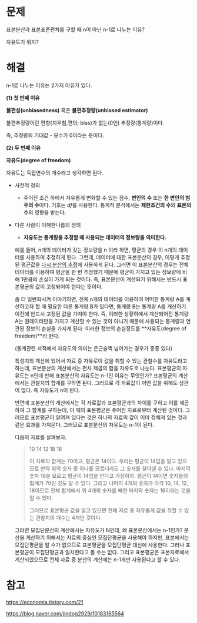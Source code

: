 # 문제

표본분산과 표본표준편차를 구할 때 n이 아닌 n-1로 나누는 이유?

자유도가 뭐지?



# 해결

n-1로 나누는 이유는 2가지 이유가 있다.

**(1) 첫 번째 이유** 

**불편성(unbiasedness)** 혹은 **불편추정량(unbiased estimator)**

불편추정량이란 편향(치우침,편의; bias)가 없는(0인) 추정량(통계량)이다.

즉, 추정량의 기대값 - 모수가 0이라는 뜻이다.



**(2) 두 번째 이유**

**자유도(degree of freedom)**

자유도는 독립변수의 개수라고 생각하면 된다.

- 사전적 정의

  - 주어진 조건 하에서 자유롭게 변화할 수 있는 점수, **변인의 수** 또는 **한 변인의 범주의 수**이다. 기호는 $df$를 사용한다. 통계적 분석에서는 **제한조건의 수**와 **표본의 수**의 영향을 받는다.

- 다른 사람이 이해한나름의 정의

  -  **자유도는 통계량을 추정할 때 사용되는 데이터의 정보량을 의미한다.** 

    예를 들어, n개의 데이터가 갖는 정보량을 n 이라 하면, 평균의 경우 이 n개의 데이터를 사용하여 추정하게 된다. 그런데, 데이터에 대한 표본분산의 경우, 이렇게 추정된 평균값을 <u>다시 분산의 추정</u>에 사용하게 된다. 그러면 이 표본분산의 경우는 전체 데이터를 이용하여 평균을 한 번 추정했기 때문에 평균이 가지고 있는 정보량에 비해 1만큼의 손실이 가게 되는 것이다. 즉, 표본분산이 계산되기 위해서는 반드시 표본평균의 값이 고정되어야 한다는 뜻이다.

    좀 더 일반화시켜 이야기하면, 전체 n개의 데이터를 이용하여 어떠한 통계량 A를 계산하고자 할 때 필요한 다른 통계량 B가 있다면, 통계량 B는 통계량 A를 계산하기 이전에 반드시 고정된 값을 가져야 한다. 즉, 이러한 상황하에서 계산되어진 통계량 A는 원데이터만을 가지고 계산할 수 있는 것이 아니기 때문에 사용되는 통계량과 연관된 정보의 손실을 가지게 된다. 이러한 정보의 손실정도를 **자유도(degree of freedom)**라 한다.

    (통계관련 서적에서 자유도의 의미는 은근슬쩍 넘어가는 경우가 종종 있다)

    특성치의 계산에 있어서 자료 중 자유로이 값을 취할 수 있는 관찰수를 자유도라고 하는데, 표본분산의 계산에서는 편차 제곱의 합을 자유도로 나눈다. 표본평균의 자유도는 n인데 반해 표본분산의 자유도는 n-1인 이유는 무엇인가? 표본평균의 계산에서는 관찰치의 합계를 구하면 된다. 그러므로 각 자료값이 어떤 값을 취해도 상관이 없다. 즉 자유도가 n이 된다.

    반면에 표본분산의 계산에서는 각 자료값과 표본평균과의 차이를 구하고 이를 제곱하여 그 합계를 구하는데, 이 때의 표본평균은 주어진 자료로부터 계산된 것이다. 그러므로 표본평균이 알려져 있다는 것은 하나의 자료의 값이 이미 정해져 있는 것과 같은 효과를 가져온다. 그러므로 표본분산의 자유도는 n-1이 된다. 
     

    다음의 자료를 살펴보자.

    > 10 14 12 18 16
    >
    > 이 자료의 합계는 70이고, 평균은 14이다. 우리는 평균이 14임을 알고 있으므로 만약 위의 숫자 중 하나를 모르더라도 그 숫자를 찾아낼 수 있다. 마지막 숫자 16을 모르고 평균이 14임을 안다고 가정하자. 평균이 14이면 숫자들의 합계가 70인 것도 알 수 있다. 그리고 나머지 4개의 숫자가 각각 10, 14, 12, 18이므로 전체 합계에서 위 4개의 숫자를 빼면 마지막 숫자는 16이라는 것을 알 수 있다. 
    >
    > 그러므로 표본평균 값을 알고 있으면 전체 자료 중 자유롭게 값을 취할 수 있는 관찰치의 개수는 4개인 것이다.

    

    그러면 모집단분산의 계산에서는 자유도가 N인데, 왜 표본분산에서는 n-1인가? 분산을 계산하기 위해서는 자료의 중심인 모집단평균을 사용해야 하지만, 표본에서는 모집단평균을 알 수가 없으므로 표본평균을 모집단평균 대신에 사용한다. 그러나 표본평균이 모집단평균과 일치한다고 볼 수는 없다. 그리고 표본평균은 표본자료에서 계산되었으므로 전체 자료 중 분산의 계산에는 n-1개만 사용된다고 할 수 있다.





# 참고

<https://economia.tistory.com/21>

https://blog.naver.com/jindog2929/10183165564